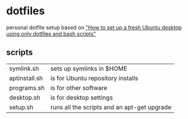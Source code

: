 # dotfiles

personal dotfile setup based on ["How to set up a fresh Ubuntu desktop using only dotfiles and bash scripts"](https://www.freecodecamp.org/news/how-to-set-up-a-fresh-ubuntu-desktop-using-only-dotfiles-and-bash-scripts/) 

## scripts
<table>
  <tr><td>symlink.sh</td><td> sets up symlinks in $HOME </td></tr>
  <tr><td>aptinstall.sh</td><td> is for Ubuntu repository installs</td></tr>
  <tr><td>programs.sh</td><td> is for other software</td></tr>
  <tr><td>desktop.sh </td><td>is for desktop settings</td></tr>
  <tr><td>setup.sh</td><td>runs all the scripts and an apt-get upgrade</td></tr>
</table>
